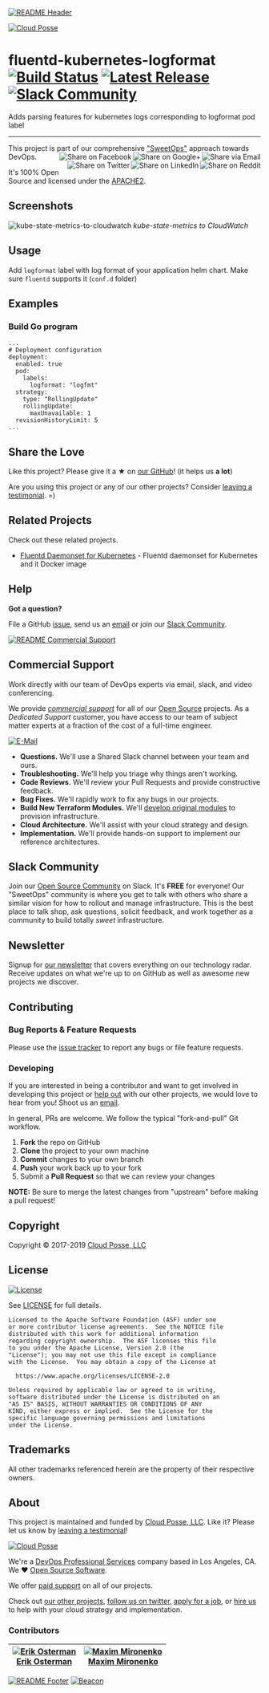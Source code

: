 <!-- This file was automatically generated by the `build-harness`. Make all changes to `README.yaml` and run `make readme` to rebuild this file. -->
[![README Header][readme_header_img]][readme_header_link]

[![Cloud Posse][logo]](https://cpco.io/homepage)

# fluentd-kubernetes-logformat [![Build Status](https://travis-ci.org/cloudposse/prometheus-to-cloudwatch.svg?branch=master)](https://travis-ci.org/cloudposse/prometheus-to-cloudwatch) [![Latest Release](https://img.shields.io/github/release/cloudposse/fluentd-kubernetes-logformat.svg)](https://github.com/cloudposse/fluentd-kubernetes-logformat/releases/latest) [![Slack Community](https://slack.cloudposse.com/badge.svg)](https://slack.cloudposse.com)



Adds parsing features for kubernetes logs corresponding to logformat pod label


---

This project is part of our comprehensive ["SweetOps"](https://cpco.io/sweetops) approach towards DevOps. 
[<img align="right" title="Share via Email" src="https://docs.cloudposse.com/images/ionicons/ios-email-outline-2.0.1-16x16-999999.svg"/>][share_email]
[<img align="right" title="Share on Google+" src="https://docs.cloudposse.com/images/ionicons/social-googleplus-outline-2.0.1-16x16-999999.svg" />][share_googleplus]
[<img align="right" title="Share on Facebook" src="https://docs.cloudposse.com/images/ionicons/social-facebook-outline-2.0.1-16x16-999999.svg" />][share_facebook]
[<img align="right" title="Share on Reddit" src="https://docs.cloudposse.com/images/ionicons/social-reddit-outline-2.0.1-16x16-999999.svg" />][share_reddit]
[<img align="right" title="Share on LinkedIn" src="https://docs.cloudposse.com/images/ionicons/social-linkedin-outline-2.0.1-16x16-999999.svg" />][share_linkedin]
[<img align="right" title="Share on Twitter" src="https://docs.cloudposse.com/images/ionicons/social-twitter-outline-2.0.1-16x16-999999.svg" />][share_twitter]




It's 100% Open Source and licensed under the [APACHE2](LICENSE).











## Screenshots


![kube-state-metrics-to-cloudwatch](images/kube-state-metrics-to-cloudwatch.png)
*kube-state-metrics to CloudWatch*



## Usage




Add `logformat` label with log format of your application helm chart. Make sure `fluentd` supports it (`conf.d` folder)




## Examples

### Build Go program
```
...
# Deployment configuration
deployment:
  enabled: true
  pod:
    labels:
      logformat: "logfmt"
  strategy:
    type: "RollingUpdate"
    rollingUpdate:
      maxUnavailable: 1
  revisionHistoryLimit: 5
...
```





## Share the Love 

Like this project? Please give it a ★ on [our GitHub](https://github.com/cloudposse/fluentd-kubernetes-logformat)! (it helps us **a lot**) 

Are you using this project or any of our other projects? Consider [leaving a testimonial][testimonial]. =)


## Related Projects

Check out these related projects.

- [Fluentd Daemonset for Kubernetes](https://github.com/cloudposse/fluentd-kubernetes-daemonset) - Fluentd daemonset for Kubernetes and it Docker image



## Help

**Got a question?**

File a GitHub [issue](https://github.com/cloudposse/fluentd-kubernetes-logformat/issues), send us an [email][email] or join our [Slack Community][slack].

[![README Commercial Support][readme_commercial_support_img]][readme_commercial_support_link]

## Commercial Support

Work directly with our team of DevOps experts via email, slack, and video conferencing. 

We provide [*commercial support*][commercial_support] for all of our [Open Source][github] projects. As a *Dedicated Support* customer, you have access to our team of subject matter experts at a fraction of the cost of a full-time engineer. 

[![E-Mail](https://img.shields.io/badge/email-hello@cloudposse.com-blue.svg)][email]

- **Questions.** We'll use a Shared Slack channel between your team and ours.
- **Troubleshooting.** We'll help you triage why things aren't working.
- **Code Reviews.** We'll review your Pull Requests and provide constructive feedback.
- **Bug Fixes.** We'll rapidly work to fix any bugs in our projects.
- **Build New Terraform Modules.** We'll [develop original modules][module_development] to provision infrastructure.
- **Cloud Architecture.** We'll assist with your cloud strategy and design.
- **Implementation.** We'll provide hands-on support to implement our reference architectures. 




## Slack Community

Join our [Open Source Community][slack] on Slack. It's **FREE** for everyone! Our "SweetOps" community is where you get to talk with others who share a similar vision for how to rollout and manage infrastructure. This is the best place to talk shop, ask questions, solicit feedback, and work together as a community to build totally *sweet* infrastructure.

## Newsletter

Signup for [our newsletter][newsletter] that covers everything on our technology radar.  Receive updates on what we're up to on GitHub as well as awesome new projects we discover. 

## Contributing

### Bug Reports & Feature Requests

Please use the [issue tracker](https://github.com/cloudposse/fluentd-kubernetes-logformat/issues) to report any bugs or file feature requests.

### Developing

If you are interested in being a contributor and want to get involved in developing this project or [help out](https://cpco.io/help-out) with our other projects, we would love to hear from you! Shoot us an [email][email].

In general, PRs are welcome. We follow the typical "fork-and-pull" Git workflow.

 1. **Fork** the repo on GitHub
 2. **Clone** the project to your own machine
 3. **Commit** changes to your own branch
 4. **Push** your work back up to your fork
 5. Submit a **Pull Request** so that we can review your changes

**NOTE:** Be sure to merge the latest changes from "upstream" before making a pull request!


## Copyright

Copyright © 2017-2019 [Cloud Posse, LLC](https://cpco.io/copyright)



## License 

[![License](https://img.shields.io/badge/License-Apache%202.0-blue.svg)](https://opensource.org/licenses/Apache-2.0) 

See [LICENSE](LICENSE) for full details.

    Licensed to the Apache Software Foundation (ASF) under one
    or more contributor license agreements.  See the NOTICE file
    distributed with this work for additional information
    regarding copyright ownership.  The ASF licenses this file
    to you under the Apache License, Version 2.0 (the
    "License"); you may not use this file except in compliance
    with the License.  You may obtain a copy of the License at

      https://www.apache.org/licenses/LICENSE-2.0

    Unless required by applicable law or agreed to in writing,
    software distributed under the License is distributed on an
    "AS IS" BASIS, WITHOUT WARRANTIES OR CONDITIONS OF ANY
    KIND, either express or implied.  See the License for the
    specific language governing permissions and limitations
    under the License.









## Trademarks

All other trademarks referenced herein are the property of their respective owners.

## About

This project is maintained and funded by [Cloud Posse, LLC][website]. Like it? Please let us know by [leaving a testimonial][testimonial]!

[![Cloud Posse][logo]][website]

We're a [DevOps Professional Services][hire] company based in Los Angeles, CA. We ❤️  [Open Source Software][we_love_open_source].

We offer [paid support][commercial_support] on all of our projects.  

Check out [our other projects][github], [follow us on twitter][twitter], [apply for a job][jobs], or [hire us][hire] to help with your cloud strategy and implementation.



### Contributors

|  [![Erik Osterman][osterman_avatar]][osterman_homepage]<br/>[Erik Osterman][osterman_homepage] | [![Maxim Mironenko][maximmi_avatar]][maximmi_homepage]<br/>[Maxim Mironenko][maximmi_homepage] |
|---|---|

  [osterman_homepage]: https://github.com/osterman
  [osterman_avatar]: https://github.com/osterman.png?size=150
  [maximmi_homepage]: https://github.com/maximmi
  [maximmi_avatar]: https://github.com/maximmi.png?size=150



[![README Footer][readme_footer_img]][readme_footer_link]
[![Beacon][beacon]][website]

  [logo]: https://cloudposse.com/logo-300x69.svg
  [docs]: https://cpco.io/docs
  [website]: https://cpco.io/homepage
  [github]: https://cpco.io/github
  [jobs]: https://cpco.io/jobs
  [hire]: https://cpco.io/hire
  [slack]: https://cpco.io/slack
  [linkedin]: https://cpco.io/linkedin
  [twitter]: https://cpco.io/twitter
  [testimonial]: https://cpco.io/leave-testimonial
  [newsletter]: https://cpco.io/newsletter
  [email]: https://cpco.io/email
  [commercial_support]: https://cpco.io/commercial-support
  [we_love_open_source]: https://cpco.io/we-love-open-source
  [module_development]: https://cpco.io/module-development
  [terraform_modules]: https://cpco.io/terraform-modules
  [readme_header_img]: https://cloudposse.com/readme/header/img?repo=cloudposse/fluentd-kubernetes-logformat
  [readme_header_link]: https://cloudposse.com/readme/header/link?repo=cloudposse/fluentd-kubernetes-logformat
  [readme_footer_img]: https://cloudposse.com/readme/footer/img?repo=cloudposse/fluentd-kubernetes-logformat
  [readme_footer_link]: https://cloudposse.com/readme/footer/link?repo=cloudposse/fluentd-kubernetes-logformat
  [readme_commercial_support_img]: https://cloudposse.com/readme/commercial-support/img?repo=cloudposse/fluentd-kubernetes-logformat
  [readme_commercial_support_link]: https://cloudposse.com/readme/commercial-support/link?repo=cloudposse/fluentd-kubernetes-logformat
  [share_twitter]: https://twitter.com/intent/tweet/?text=fluentd-kubernetes-logformat&url=https://github.com/cloudposse/fluentd-kubernetes-logformat
  [share_linkedin]: https://www.linkedin.com/shareArticle?mini=true&title=fluentd-kubernetes-logformat&url=https://github.com/cloudposse/fluentd-kubernetes-logformat
  [share_reddit]: https://reddit.com/submit/?url=https://github.com/cloudposse/fluentd-kubernetes-logformat
  [share_facebook]: https://facebook.com/sharer/sharer.php?u=https://github.com/cloudposse/fluentd-kubernetes-logformat
  [share_googleplus]: https://plus.google.com/share?url=https://github.com/cloudposse/fluentd-kubernetes-logformat
  [share_email]: mailto:?subject=fluentd-kubernetes-logformat&body=https://github.com/cloudposse/fluentd-kubernetes-logformat
  [beacon]: https://ga-beacon.cloudposse.com/UA-76589703-4/cloudposse/fluentd-kubernetes-logformat?pixel&cs=github&cm=readme&an=fluentd-kubernetes-logformat

